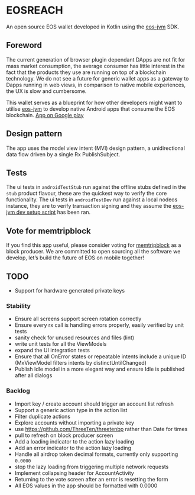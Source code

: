 # EOSREACH
An open source EOS wallet developed in Kotlin using the [eos-jvm](https://github.com/memtrip/eos-jvm) SDK.

## Foreword
The current generation of browser plugin dependant DApps are not fit for mass market consumption, 
the average consumer has little interest in the fact that the products they use are running on top 
of a blockchain technology. We do not see a future for generic wallet apps as a gateway to Dapps running in web views, 
in comparison to native mobile experiences, the UX is slow and cumbersome. 

This wallet serves as a blueprint for how other developers might want to utilise [eos-jvm](https://github.com/memtrip/eos-jvm)
to develop native Android apps that consume the EOS blockchain.
[App on Google play](https://play.google.com/store/apps/details?id=com.memtrip.eosreach)

## Design pattern
The app uses the model view intent (MVI) design pattern, a unidirectional data flow driven by a single 
Rx PublishSubject.

## Tests
The ui tests in `androidTestStub` run against the offline stubs defined in the `stub` product flavour, 
these are the quickest way to verify the core functionality. The ui tests in `androidTestDev` run against 
a local nodeos instance, they are to verify transaction signing and they assume the [eos-jvm dev setup script](https://github.com/memtrip/eos-jvm/tree/master/eos-dev-env)
has been ran.

## Vote for memtripblock
If you find this app useful, please consider voting for [memtripblock](https://www.memtrip.com/code_of_conduct.html) 
as a block producer. We are committed to open sourcing all the software we develop, let’s build the future of EOS on mobile together!

## TODO
- Support for hardware generated private keys 

### Stability
- Ensure all screens support screen rotation correctly 
- Ensure every rx call is handling errors properly, easily verified by unit tests
- sanity check for unused resources and files (lint)
- write unit tests for all the ViewModels
- expand the UI integration tests
- Ensure that all OnError states or repeatable intents include a unique ID (MxViewModel filters 
intents by distinctUntilChanged)
- Publish Idle model in a more elegant way and ensure Idle is published after all dialogs

### Backlog
- Import key / create account should trigger an account list refresh
- Support a generic action type in the action list
- Filter duplicate actions
- Explore accounts without importing a private key
- use https://github.com/ThreeTen/threetenbp rather than Date for times
- pull to refresh on block producer screen
- Add a loading indicator to the action lazy loading
- Add an error indicator to the action lazy loading
- Handle all airdrop token decimal formats, currently only supporting `0.0000`
- stop the lazy loading from triggering multiple network requests
- Implement collapsing header for AccountActivity
- Returning to the vote screen after an error is resetting the form
- All EOS values in the app should be formatted with 0.0000